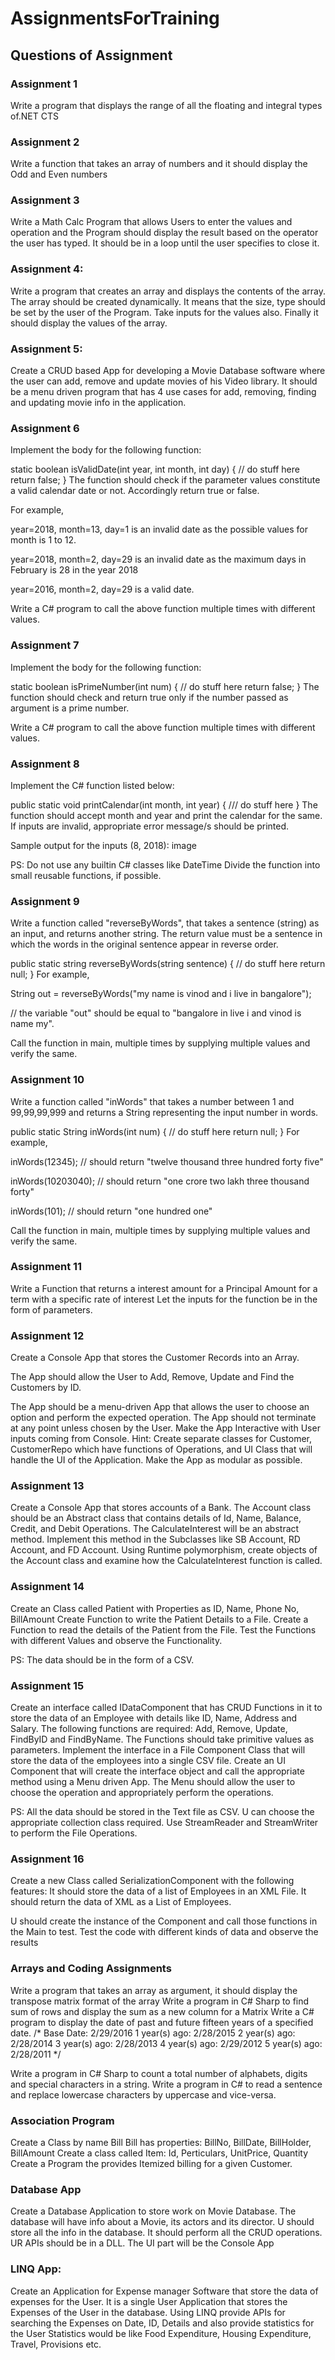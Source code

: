 # AssignmentsForTraining

## Questions of Assignment

### Assignment 1
Write a program that displays the range of all the floating and integral types of.NET CTS

### Assignment 2
Write a function that takes an array of numbers and it should display the Odd and Even numbers

### Assignment 3
Write a Math Calc Program that allows Users to enter the values and operation and the Program should display the result based on the operator the user has typed. It should be in a loop until the user specifies to close it.

### Assignment 4:
Write a program that creates an array and displays the contents of the array. The array should be created dynamically. It means that the size, type should be set by the user of the Program. Take inputs for the values also. Finally it should display the values of the array.

### Assignment 5:
Create a CRUD based App for developing a Movie Database software where the user can add, remove and update movies of his Video library. It should be a menu driven program that has 4 use cases for add, removing, finding and updating movie info in the application.

### Assignment 6
Implement the body for the following function:

static boolean isValidDate(int year, int month, int day) { 
	// do stuff here
	return false;
}
The function should check if the parameter values constitute a valid calendar date or not. Accordingly return true or false.

For example,

year=2018, month=13, day=1 is an invalid date as the possible values for month is 1 to 12.

year=2018, month=2, day=29 is an invalid date as the maximum days in February is 28 in the year 2018

year=2016, month=2, day=29 is a valid date.

Write a C# program to call the above function multiple times with different values.

### Assignment 7
Implement the body for the following function:

static boolean isPrimeNumber(int num) {
	// do stuff here
	return false;
}
The function should check and return true only if the number passed as argument is a prime number.

Write a C# program to call the above function multiple times with different values.

### Assignment 8
Implement the C# function listed below:

public static void printCalendar(int month, int year) {
	/// do stuff here
}
The function should accept month and year and print the calendar for the same. If inputs are invalid, appropriate error message/s should be printed.

Sample output for the inputs (8, 2018): image

PS: Do not use any builtin C# classes like DateTime Divide the function into small reusable functions, if possible.

### Assignment 9
Write a function called "reverseByWords", that takes a sentence (string) as an input, and returns another string. The return value must be a sentence in which the words in the original sentence appear in reverse order.

public static string reverseByWords(string sentence) {
	// do stuff here
	return null;
}
For example,

String out = reverseByWords("my name is vinod and i live in bangalore");

// the variable "out" should be equal to "bangalore in live i and vinod is name my".

Call the function in main, multiple times by supplying multiple values and verify the same.

### Assignment 10
Write a function called "inWords" that takes a number between 1 and 99,99,99,999 and returns a String representing the input number in words.

public static String inWords(int num) {
	// do stuff here
	return null;
}
For example,

inWords(12345); // should return "twelve thousand three hundred forty five"

inWords(10203040); // should return "one crore two lakh three thousand forty"

inWords(101); // should return "one hundred one"

Call the function in main, multiple times by supplying multiple values and verify the same.

### Assignment 11
Write a Function that returns a interest amount for a Principal Amount for a term with a specific rate of interest Let the inputs for the function be in the form of parameters.

### Assignment 12
Create a Console App that stores the Customer Records into an Array.

The App should allow the User to Add, Remove, Update and Find the Customers by ID.

The App should be a menu-driven App that allows the user to choose an option and perform the expected operation. The App should not terminate at any point unless chosen by the User.
Make the App Interactive with User inputs coming from Console.
Hint: Create separate classes for Customer, CustomerRepo which have functions of Operations, and UI Class that will handle the UI of the Application. Make the App as modular as possible.

### Assignment 13
Create a Console App that stores accounts of a Bank. The Account class should be an Abstract class that contains details of Id, Name, Balance, Credit, and Debit Operations. The CalculateInterest will be an abstract method.
Implement this method in the Subclasses like SB Account, RD Account, and FD Account.
Using Runtime polymorphism, create objects of the Account class and examine how the CalculateInterest function is called.

### Assignment 14
Create an Class called Patient with Properties as ID, Name, Phone No, BillAmount
Create Function to write the Patient Details to a File.
Create a Function to read the details of the Patient from the File.
Test the Functions with different Values and observe the Functionality.

PS: The data should be in the form of a CSV.

### Assignment 15
Create an interface called IDataComponent that has CRUD Functions in it to store the data of an Employee with details like ID, Name, Address and Salary.
The following functions are required: Add, Remove, Update, FindByID and FindByName.
The Functions should take primitive values as parameters.
Implement the interface in a File Component Class that will store the data of the employees into a single CSV file.
Create an UI Component that will create the interface object and call the appropriate method using a Menu driven App. The Menu should allow the user to choose the operation and appropriately perform the operations.

PS:
All the data should be stored in the Text file as CSV.
U can choose the appropriate collection class required.
Use StreamReader and StreamWriter to perform the File Operations.

### Assignment 16
Create a new Class called SerializationComponent with the following features:
It should store the data of a list of Employees in an XML File.
It should return the data of XML as a List of Employees.

U should create the instance of the Component and call those functions in the Main to test.
Test the code with different kinds of data and observe the results

### Arrays and Coding Assignments
Write a program that takes an array as argument, it should display the transpose matrix format of the array
Write a program in C# Sharp to find sum of rows and display the sum as a new column for a Matrix
Write a C# program to display the date of past and future fifteen years of a specified date. /*
Base Date: 2/29/2016
1 year(s) ago: 2/28/2015
2 year(s) ago: 2/28/2014
3 year(s) ago: 2/28/2013
4 year(s) ago: 2/29/2012
5 year(s) ago: 2/28/2011
*/

Write a program in C# Sharp to count a total number of alphabets, digits and special characters in a string.
Write a program in C# to read a sentence and replace lowercase characters by uppercase and vice-versa.
### Association Program
Create a Class by name Bill
Bill has properties: BillNo, BillDate, BillHolder, BillAmount
Create a class called Item: Id, Perticulars, UnitPrice, Quantity
Create a Program the provides Itemized billing for a given Customer.
### Database App
Create a Database Application to store work on Movie Database.
The database will have info about a Movie, its actors and its director.
U should store all the info in the database.
It should perform all the CRUD operations.
UR APIs should be in a DLL. The UI part will be the Console App
### LINQ App:
Create an Application for Expense manager Software that store the data of expenses for the User.
It is a single User Application that stores the Expenses of the User in the database.
Using LINQ provide APIs for searching the Expenses on Date, ID, Details and also provide statistics for the User
Statistics would be like Food Expenditure, Housing Expenditure, Travel, Provisions etc.
